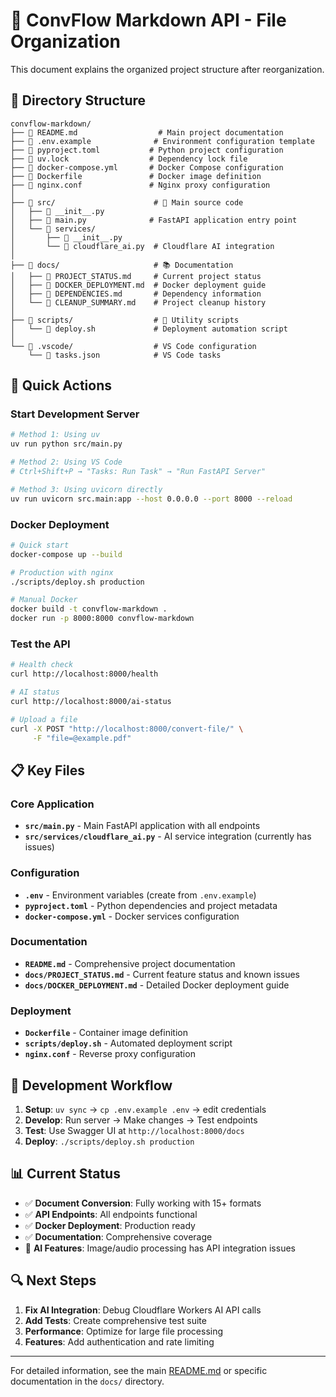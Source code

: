 # 📁 ConvFlow Markdown API - File Organization

This document explains the organized project structure after reorganization.

## 📂 Directory Structure

```
convflow-markdown/
├── 📄 README.md                  # Main project documentation
├── 📄 .env.example              # Environment configuration template
├── 📄 pyproject.toml           # Python project configuration
├── 📄 uv.lock                  # Dependency lock file
├── 📄 docker-compose.yml       # Docker Compose configuration
├── 📄 Dockerfile               # Docker image definition
├── 📄 nginx.conf               # Nginx proxy configuration
│
├── 📁 src/                      # 🎯 Main source code
│   ├── 📄 __init__.py
│   ├── 📄 main.py              # FastAPI application entry point
│   └── 📁 services/
│       ├── 📄 __init__.py
│       └── 📄 cloudflare_ai.py  # Cloudflare AI integration
│
├── 📁 docs/                     # 📚 Documentation
│   ├── 📄 PROJECT_STATUS.md     # Current project status
│   ├── 📄 DOCKER_DEPLOYMENT.md  # Docker deployment guide
│   ├── 📄 DEPENDENCIES.md       # Dependency information
│   └── 📄 CLEANUP_SUMMARY.md    # Project cleanup history
│
├── 📁 scripts/                  # 🔧 Utility scripts
│   └── 📄 deploy.sh             # Deployment automation script
│
└── 📁 .vscode/                  # VS Code configuration
    └── 📄 tasks.json            # VS Code tasks
```

## 🚀 Quick Actions

### Start Development Server
```bash
# Method 1: Using uv
uv run python src/main.py

# Method 2: Using VS Code
# Ctrl+Shift+P → "Tasks: Run Task" → "Run FastAPI Server"

# Method 3: Using uvicorn directly
uv run uvicorn src.main:app --host 0.0.0.0 --port 8000 --reload
```

### Docker Deployment
```bash
# Quick start
docker-compose up --build

# Production with nginx
./scripts/deploy.sh production

# Manual Docker
docker build -t convflow-markdown .
docker run -p 8000:8000 convflow-markdown
```

### Test the API
```bash
# Health check
curl http://localhost:8000/health

# AI status
curl http://localhost:8000/ai-status

# Upload a file
curl -X POST "http://localhost:8000/convert-file/" \
     -F "file=@example.pdf"
```

## 📋 Key Files

### Core Application
- **`src/main.py`** - Main FastAPI application with all endpoints
- **`src/services/cloudflare_ai.py`** - AI service integration (currently has issues)

### Configuration
- **`.env`** - Environment variables (create from `.env.example`)
- **`pyproject.toml`** - Python dependencies and project metadata
- **`docker-compose.yml`** - Docker services configuration

### Documentation
- **`README.md`** - Comprehensive project documentation
- **`docs/PROJECT_STATUS.md`** - Current feature status and known issues
- **`docs/DOCKER_DEPLOYMENT.md`** - Detailed Docker deployment guide

### Deployment
- **`Dockerfile`** - Container image definition
- **`scripts/deploy.sh`** - Automated deployment script
- **`nginx.conf`** - Reverse proxy configuration

## 🔧 Development Workflow

1. **Setup**: `uv sync` → `cp .env.example .env` → edit credentials
2. **Develop**: Run server → Make changes → Test endpoints
3. **Test**: Use Swagger UI at `http://localhost:8000/docs`
4. **Deploy**: `./scripts/deploy.sh production`

## 📊 Current Status

- ✅ **Document Conversion**: Fully working with 15+ formats
- ✅ **API Endpoints**: All endpoints functional
- ✅ **Docker Deployment**: Production ready
- ✅ **Documentation**: Comprehensive coverage
- 🚧 **AI Features**: Image/audio processing has API integration issues

## 🔍 Next Steps

1. **Fix AI Integration**: Debug Cloudflare Workers AI API calls
2. **Add Tests**: Create comprehensive test suite
3. **Performance**: Optimize for large file processing
4. **Features**: Add authentication and rate limiting

---

For detailed information, see the main [README.md](../README.md) or specific documentation in the `docs/` directory.
